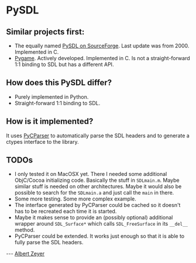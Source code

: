 PySDL
=====

Similar projects first:
-----------------------

* The equally named [PySDL on SourceForge](http://sourceforge.net/projects/pysdl). Last update was from 2000. Implemented in C.
* [Pygame](http://www.pygame.org/). Actively developed. Implemented in C. Is not a straight-forward 1:1 binding to SDL but has a different API.

How does this **PySDL** differ?
-------------------------------

* Purely implemented in Python.
* Straight-forward 1:1 binding to SDL.

How is it implemented?
----------------------

It uses [PyCParser](https://github.com/albertz/PyCParser) to automatically parse the SDL headers and to generate a ctypes interface to the library.

TODOs
-----

* I only tested it on MacOSX yet. There I needed some additional ObjC/Cocoa initializing code. Basically the stuff in `SDLmain.m`. Maybe similar stuff is needed on other architectures. Maybe it would also be possible to search for the `SDLmain.a` and just call the `main` in there.
* Some more testing. Some more complex example.
* The interface generated by PyCParser could be cached so it doesn't has to be recreated each time it is started.
* Maybe it makes sense to provide an (possibly optional) additional wrapper around `SDL_Surface*` which calls `SDL_FreeSurface` in its `__del__` method.
* PyCParser could be extended. It works just enough so that it is able to fully parse the SDL headers.

--- [Albert Zeyer](https://github.com/albertz/)

